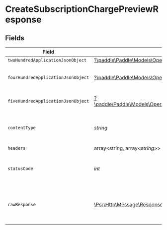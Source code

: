 # CreateSubscriptionChargePreviewResponse


## Fields

| Field                                                                                                                                                                                             | Type                                                                                                                                                                                              | Required                                                                                                                                                                                          | Description                                                                                                                                                                                       |
| ------------------------------------------------------------------------------------------------------------------------------------------------------------------------------------------------- | ------------------------------------------------------------------------------------------------------------------------------------------------------------------------------------------------- | ------------------------------------------------------------------------------------------------------------------------------------------------------------------------------------------------- | ------------------------------------------------------------------------------------------------------------------------------------------------------------------------------------------------- |
| `twoHundredApplicationJsonObject`                                                                                                                                                                 | [?\paddle\Paddle\Models\Operations\CreateSubscriptionChargePreviewResponseBody](../../models/operations/CreateSubscriptionChargePreviewResponseBody.md)                                           | :heavy_minus_sign:                                                                                                                                                                                | OK                                                                                                                                                                                                |
| `fourHundredApplicationJsonObject`                                                                                                                                                                | [?\paddle\Paddle\Models\Operations\CreateSubscriptionChargePreviewSubscriptionsResponseBody](../../models/operations/CreateSubscriptionChargePreviewSubscriptionsResponseBody.md)                 | :heavy_minus_sign:                                                                                                                                                                                | Error response for validation                                                                                                                                                                     |
| `fiveHundredApplicationJsonObject`                                                                                                                                                                | [?\paddle\Paddle\Models\Operations\CreateSubscriptionChargePreviewSubscriptionsResponseResponseBody](../../models/operations/CreateSubscriptionChargePreviewSubscriptionsResponseResponseBody.md) | :heavy_minus_sign:                                                                                                                                                                                | General error response                                                                                                                                                                            |
| `contentType`                                                                                                                                                                                     | *string*                                                                                                                                                                                          | :heavy_check_mark:                                                                                                                                                                                | HTTP response content type for this operation                                                                                                                                                     |
| `headers`                                                                                                                                                                                         | array<string, array<*string*>>                                                                                                                                                                    | :heavy_minus_sign:                                                                                                                                                                                | N/A                                                                                                                                                                                               |
| `statusCode`                                                                                                                                                                                      | *int*                                                                                                                                                                                             | :heavy_check_mark:                                                                                                                                                                                | HTTP response status code for this operation                                                                                                                                                      |
| `rawResponse`                                                                                                                                                                                     | [\Psr\Http\Message\ResponseInterface](https://www.php-fig.org/psr/psr-7/#33-psrhttpmessageresponseinterface)                                                                                      | :heavy_minus_sign:                                                                                                                                                                                | Raw HTTP response; suitable for custom response parsing                                                                                                                                           |